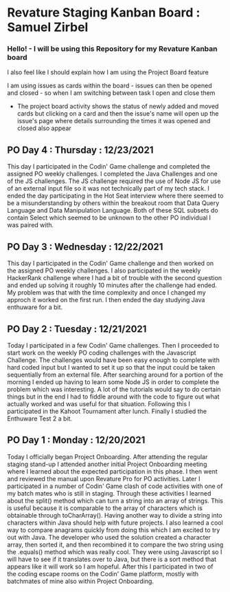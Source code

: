 # Revature Staging Kanban Board : Samuel Zirbel

### Hello! - I will be using this Repository for my Revature Kanban board

I also feel like I should explain how I am using the Project Board feature

I am using issues as cards within the board - issues can then be opened and closed - so when I am switching between task I open and close them

- The project board activity shows the status of newly added and moved cards but clicking on a card and then the issue's name will open up the issue's page where details surrounding the times it was opened and closed also appear

## PO Day 4 : Thursday : 12/23/2021

This day I participated in the Codin' Game challenge and completed the assigned PO weekly challenges.  I completed the Java Challenges and one of the JS challenges.  The JS challenge required the use of Node JS for use of an external input file so it was not technically part of my tech stack.  I ended the day participating in the Hot Seat interview where there seemed to be a misunderstanding by others within the breakout room that Data Query Language and Data Manipulation Language.  Both of these SQL subsets do contain Select which seemed to be unknown to the other PO individual I was paired with.

## PO Day 3 : Wednesday : 12/22/2021

This day I participated in the Codin' Game challenge and then worked on the assigned PO weekly challenges.  I also participated in the weekly HackerRank challenge where I had a bit of trouble with the second question and ended up solving it roughly 10 minutes after the challenge had ended.  My problem was that with the time complexity and once I changed my approch it worked on the first run.  I then ended the day studying Java enthuware for a bit.

## PO Day 2 : Tuesday : 12/21/2021

Today I participated in a few Codin' Game challenges.  Then I proceeded to start work on the weekly PO coding challenges with the Javascript Challenge.  The challenges would have been easy enough to complete with hard coded input but I wanted to set it up so that the input could be taken sequentially from an external file.  After searching around for a portion of the morning I ended up having to learn some Node JS in order to complete the problem which was interesting.  A lot of the tutorials would say to do certain things but in the end I had to fiddle around with the code to figure out what actually worked and was useful for that situation.  Following this I participated in the Kahoot Tournament after lunch.  Finally I studied the Enthuware Test 2 a bit.

## PO Day 1 : Monday : 12/20/2021

Today I officially began Project Onboarding.  After attending the regular staging stand-up I attended another initial Project Onboarding meeting where I learned about the expected participation in this phase.  I then went and reviewed the manual upon Revature Pro for PO activities.  Later I participated in a number of Codin' Game clash of code activities with one of my batch mates who is still in staging.  Through these activities I learned about the split() method which can turn a string into an array of strings.  This is useful because it is comparable to the array of characters which is obtainable through toCharArray().  Having another way to divide a string into characters within Java should help with future projects.  I also learned a cool way to compare anagrams quickly from doing this which I am excited to try out with Java.  The developer who used the solution created a character array, then sorted it, and then recombined it to compare the two string using the .equals() method which was really cool.  They were using Javascript so I will have to see if it translates over to Java, but there is a sort method that appears like it will work so I am hopeful.  After this I participated in two of the coding escape rooms on the Codin' Game platform, mostly with batchmates of mine also within Project Onboarding.
